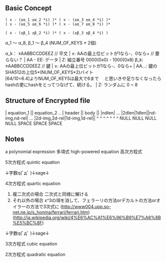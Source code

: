## Basic Concept
    ( x - (±α_1 ±α_2 *i) )* ( x - (±α_3 ±α_4 *i) )*
    ( x - (±α_5 ±α_6 *i) )* ( x - (±α_7 ±α_8 *i) )*
	
	( x - (±β_1 ±β_2 *i) )* ( x - (±β_3 ±β_4 *i) )

α_1 〜 α_8, β_1 〜 β_4 (NUM_OF_KEYS * 2個)

α_k： ±AABBCCDDEEZ // 平文
| ±: AAの最上位ビットが1なら-、0なら+ // 要らない？
| AA - EE: データ
| Z: 組立番号  0000(0x0) - 1000(0x8)
β_k: ±AABBCCDDEEZ // 鍵
| ±: AAの最上位ビットが1なら-、0なら+
| AA...: 鍵のSHA512の上位5*(NUM_OF_KEYS*2)バイト  
         [64/10=6.4]よりNUM_OF_KEYSは最大で6まで　
		 と思いきや足りなくなったらhashの更にhashをとってつなげて、続ける。
| Z: ランダムに 0 ~ 8

## Structure of Encrypted file
|                                equation_1                              ||    equation_2 ..
|         header        ||                body                           ||
|ndlen| ... |2dlen|1dlen||nd-img,nd-rel| ... |2d-img,2d-rel|1d-img,1d-rel|| 
      ^     ^     ^     ^       ^                   ^             ^
	 NULL  NULL  NULL  NULL    SPACE              SPACE        SPACE

## Notes
a polynomial expression 多項式
high-powered equation 高次方程式

5次方程式
quintic equation

↓字数q(ﾟдﾟ )↓sage↓

4次方程式
quartic equation

1. 複二次式の場合
  二次式と同様に解ける
2. それ以外の場合
  x^3の項を消して、フェラーリの方法orデカルトの方法orオイラーの方法で3次式に
(http://www004.upp.so-net.ne.jp/s_honma/ferrari/ferrari.htm)
(http://ja.wikipedia.org/wiki/4%E6%AC%A1%E6%96%B9%E7%A8%8B%E5%BC%8F)

↓字数q(ﾟдﾟ )↓sage↓

3次方程式
cubic equation

2次方程式
quadratic equation
